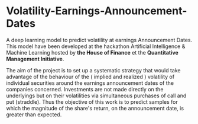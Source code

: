 # Volatility-Earnings-Announcement-Dates
A deep learning model to predict volatility at earnings Announcement Dates. 
This model have been developed at the hackathon Artificial Intelligence & Machine Learning hosted by **the House of Finance** et the **Quantitative Management Initiative**. 

The aim of the project is to set up a systematic strategy that would take advantage of the behaviour of the ( implied and realized ) volatility of individual securities around the earnings announcement dates of the companies concerned. Investments are not made directly on the underlyings but on their volatilities via simultaneous purchases of call and put (straddle). Thus the objective of this work is to predict samples for which the magnitude of the share's return, on the announcement date, is greater than expected.
